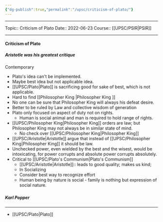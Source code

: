 ```yaml
---
{"dg-publish":true,"permalink":"/upsc/criticism-of-plato/"}
---
```


----
Topic:: Criticism of Plato
Date:: 2022-06-23
Course:: [[UPSC/PSIR\|PSIR]] 

----
#### Criticism of Plato
##### Aristotle was his greatest critique

Contemporary 
- Plato's idea can't be implemented. 
- Maybe best idea but not applicable idea. 
- [[UPSC/Plato\|Plato]] is sacrificing good for sake of best, which is not applicable. 
- Hard to find [[Philosopher King \|Philosopher King ]] 
- No one can be sure that Philosopher King will always his defeat desire. 
- Better to be ruled by Law and collective wisdom of generation
- Plato only focused on aspect of duty not on rights. 
	- Human is social animal and man is required to hold range of rights. 
- [[UPSC/Philosopher King\|Philosopher King]] orders are law; but Philosopher King may not always be in similar state of mind. 
	- No check over [[UPSC/Philosopher King\|Philosopher King]] 
- [[UPSC/Aristotle\|Aristotle]] argue that instead of [[UPSC/Philosopher King\|Philosopher King]] it should be law. 
- Unchecked power, even wielded by the best and the wisest, would be intoxicating, for power corrupts and absolute power corrupts absolutely.  
- Critical to [[UPSC/Plato's Communism\|Plato's Communism]]
	- [[UPSC/Aristotle\|Aristotle]]:: leads to good quality; makes us kind;
	- In Socializing 
	- Consider best way to recognize effort
	- Human being by nature is social - family is nothing but expression of social nature. 

##### 
<div class="transclusion internal-embed is-loaded"><div class="markdown-embed">



##### Karl Popper 

</div></div>

---
- [[UPSC/Plato\|Plato]]


